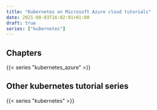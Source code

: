 ```yaml
---
title: "Kubernetes on Microsoft Azure cloud tutorials"
date: 2021-08-03T16:02:01+01:00
draft: true
series: ["kubernetes"]
---
```


## Chapters

{{< series "kubernetes_azure" >}}

## Other kubernetes tutorial series

{{< series "kubernetes" >}}
